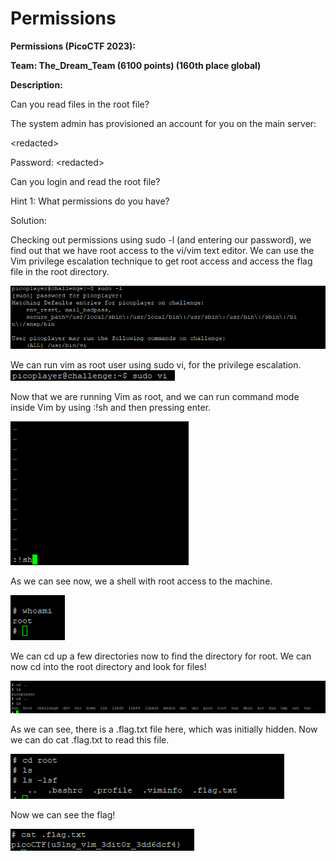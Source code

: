 # Permissions

**Permissions (PicoCTF 2023):**

**Team: The\_Dream\_Team (6100 points) (160th place global)**

**Description:**

Can you read files in the root file?

The system admin has provisioned an account for you on the main server:

\<redacted>

Password: \<redacted>

Can you login and read the root file?

Hint 1: What permissions do you have?

Solution:

Checking out permissions using sudo -l (and entering our password), we find out that we have root access to the vi/vim text editor. We can use the Vim privilege escalation technique to get root access and access the flag file in the root directory.

![Command-Line](<../.gitbook/assets/0 (5).png>)

We can run vim as root user using sudo vi, for the privilege escalation. ![](<../.gitbook/assets/1 (3).png>)

Now that we are running Vim as root, and we can run command mode inside Vim by using :!sh and then pressing enter.

![Command-Line](../.gitbook/assets/2.png)

As we can see now, we a shell with root access to the machine.

![Command-Line](../.gitbook/assets/3.png)

We can cd up a few directories now to find the directory for root. We can now cd into the root directory and look for files!

![Command-Line](../.gitbook/assets/4.png)

As we can see, there is a .flag.txt file here, which was initially hidden. Now we can do cat .flag.txt to read this file.

![Command-Line](../.gitbook/assets/5.png)

Now we can see the flag!

![Command-Line](../.gitbook/assets/6.png)
